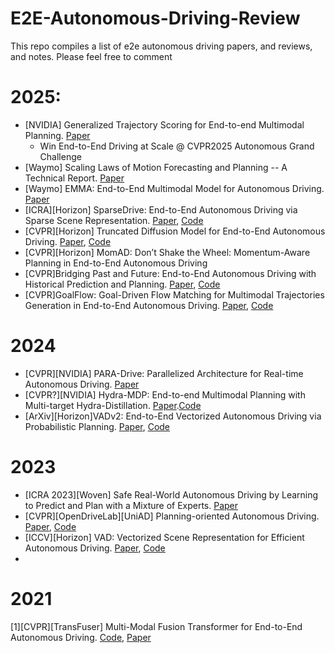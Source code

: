 # E2E-Autonomous-Driving-Review
This repo compiles a list of e2e autonomous driving papers, and reviews, and notes. Please feel free to comment


# 2025:
 - [NVIDIA] Generalized Trajectory Scoring for End-to-end Multimodal Planning. [Paper](https://arxiv.org/pdf/2506.06664)
    -  Win End-to-End Driving at Scale @ CVPR2025 Autonomous Grand Challenge
 - [Waymo] Scaling Laws of Motion Forecasting and Planning -- A Technical Report. [Paper](https://arxiv.org/abs/2506.08228)
 - [Waymo] EMMA: End-to-End Multimodal Model for Autonomous Driving. [Paper](https://arxiv.org/pdf/2410.23262)
 - [ICRA][Horizon] SparseDrive: End-to-End Autonomous Driving via Sparse Scene Representation. [Paper](https://arxiv.org/pdf/2405.19620), [Code](https://github.com/swc-17/SparseDrive)
 - [CVPR][Horizon] Truncated Diffusion Model for End-to-End Autonomous Driving. [Paper](https://arxiv.org/abs/2411.15139), [Code](https://github.com/hustvl/DiffusionDrive)
 - [CVPR][Horizon] MomAD: Don’t Shake the Wheel: Momentum-Aware Planning in End-to-End Autonomous Driving
 - [CVPR]Bridging Past and Future: End-to-End Autonomous Driving with Historical Prediction and Planning. [Paper](https://openaccess.thecvf.com/content/CVPR2025/papers/Zhang_Bridging_Past_and_Future_End-to-End_Autonomous_Driving_with_Historical_Prediction_CVPR_2025_paper.pdf), [Code](https://github.com/fudan-zvg/BridgeAD)
 - [CVPR]GoalFlow: Goal-Driven Flow Matching for Multimodal Trajectories Generation in End-to-End Autonomous Driving. [Paper](https://openaccess.thecvf.com/content/CVPR2025/papers/Xing_GoalFlow_Goal-Driven_Flow_Matching_for_Multimodal_Trajectories_Generation_in_End-to-End_CVPR_2025_paper.pdf), [Code](https://github.com/YvanYin/GoalFlow)

# 2024
- [CVPR][NVIDIA] PARA-Drive: Parallelized Architecture for Real-time Autonomous Driving. [Paper](https://xinshuoweng.github.io/paradrive/assets/camera_ready.pdf)
- [CVPR?][NVIDIA] Hydra-MDP: End-to-end Multimodal Planning with Multi-target Hydra-Distillation. [Paper](https://xinshuoweng.github.io/paradrive/assets/camera_ready.pdf).[Code](https://github.com/NVlabs/Hydra-MDP?tab=readme-ov-file)
- [ArXiv][Horizon]VADv2: End-to-End Vectorized Autonomous Driving via Probabilistic Planning. [Paper](https://arxiv.org/abs/2402.13243), [Code](https://github.com/hustvl/VAD)

# 2023
- [ICRA 2023][Woven] Safe Real-World Autonomous Driving by Learning to Predict and Plan with a Mixture of Experts. [Paper](https://arxiv.org/abs/2211.02131)
- [CVPR][OpenDriveLab][UniAD] Planning-oriented Autonomous Driving. [Paper](https://arxiv.org/pdf/2212.10156), [Code](https://github.com/OpenDriveLab/UniAD)
- [ICCV][Horizon] VAD: Vectorized Scene Representation for Efficient Autonomous Driving. [Paper](https://arxiv.org/abs/2303.12077), [Code](https://github.com/hustvl/VAD)
- 
# 2021
[1][CVPR][TransFuser] Multi-Modal Fusion Transformer for End-to-End Autonomous Driving. [Code](https://github.com/autonomousvision/transfuser/tree/cvpr2021), [Paper](https://arxiv.org/abs/2104.09224)
